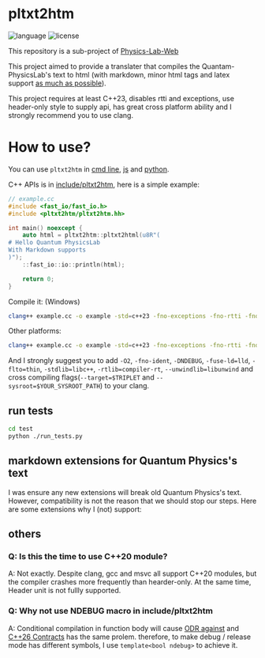 # pltxt2htm

![language](https://img.shields.io/badge/language-C++23-blue.svg)
![license](https://img.shields.io/badge/License-GPL-green.svg)

This repository is a sub-project of [Physics-Lab-Web](https://github.com/wsxiaolin/physics-lab-web)

This project aimed to provide a translater that compiles the Quantam-PhysicsLab's text to html (with markdown, minor html tags and latex support [as much as possible](#markdown-extensions-for-quantum-physicss-text)).

This project requires at least C++23, disables rtti and exceptions, use header-only style to supply api, has great cross platform ability and I strongly recommend you to use clang.

# How to use?
You can use `pltxt2htm` in [cmd line](cmd/README.md), [js](js/README.md) and [python]().

C++ APIs is in [include/pltxt2htm](include/pltxt2htm/), here is a simple example:
```cpp
// example.cc
#include <fast_io/fast_io.h>
#include <pltxt2htm/pltxt2htm.hh>

int main() noexcept {
    auto html = pltxt2htm::pltxt2html(u8R"(
# Hello Quantum PhysicsLab
With Markdown supports
)");
    ::fast_io::io::println(html);

    return 0;
}
```

Compile it: (Windows)
```sh
clang++ example.cc -o example -std=c++23 -fno-exceptions -fno-rtti -fno-unwind-tables -fno-asynchronous-unwind-tables -I include -lntdll
```

Other platforms:
```sh
clang++ example.cc -o example -std=c++23 -fno-exceptions -fno-rtti -fno-unwind-tables -fno-asynchronous-unwind-tables -I include
```

And I strongly suggest you to add `-O2`, `-fno-ident`, `-DNDEBUG`, `-fuse-ld=lld`, `-flto=thin`, `-stdlib=libc++`, `-rtlib=compiler-rt`, `--unwindlib=libunwind` and cross compiling flags(`--target=$TRIPLET` and `--sysroot=$YOUR_SYSROOT_PATH`) to your clang.

## run tests
```sh
cd test
python ./run_tests.py
```

## markdown extensions for Quantum Physics's text
I was ensure any new extensions will break old Quantum Physics's text. However, compatibility is not the reason that we should stop our steps. Here are some extensions why I (not) support:

<!-- 1. Atx style headers must be at the beginning of a line
2. Setext style headers are not supported
3. It is not necessary to add 2 spaces before entering the carriage to be considered a line break
4. Indented code blocks are not supported -->

## others

### Q: Is this the time to use C++20 module?
A: Not exactly. Despite clang, gcc and msvc all support C++20 modules, but the compiler crashes more frequently than hearder-only. At the same time, Header unit is not fullly supported.

### Q: Why not use NDEBUG macro in include/pltxt2htm
A: Conditional compilation in function body will cause [ODR against](https://en.cppreference.com/w/cpp/language/definition) and [C++26 Contracts](https://en.cppreference.com/w/cpp/language/contracts) has the same prolem. therefore, to make debug / release mode has different symbols, I use `template<bool ndebug>` to achieve it.
